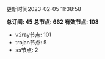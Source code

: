 更新时间2023-02-05 11:38:58

**总订阅: 45**
**总节点: 662**
**有效节点: 108**
- v2ray节点: 101
- trojan节点: 5
- ss节点: 2
